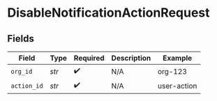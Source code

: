 # DisableNotificationActionRequest


## Fields

| Field              | Type               | Required           | Description        | Example            |
| ------------------ | ------------------ | ------------------ | ------------------ | ------------------ |
| `org_id`           | *str*              | :heavy_check_mark: | N/A                | org-123            |
| `action_id`        | *str*              | :heavy_check_mark: | N/A                | user-action        |